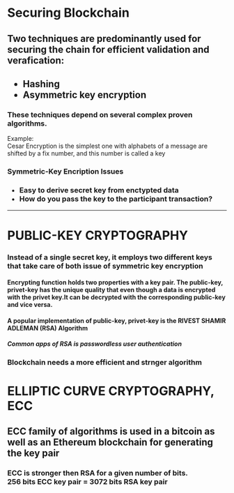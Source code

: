 # Securing Blockchain

## Two techniques are predominantly used for securing the chain for efficient validation and verafication:

<h2>
  <ul>
     <li>Hashing</li>
     <li>Asymmetric key encryption</li>
  </ul>
</h2>

<h3> These techniques depend on several complex proven algorithms.</h3>

<p>Example: <br>
Cesar Encryption is the simplest one with alphabets of a message are shifted by a fix number, and this number is called a key</p>

<h3>Symmetric-Key Encription Issues</h3>
 <h3>
   <ul>
      <li>Easy to derive secret key from enctypted data</li>
      <li>How do you pass the key to the participant transaction?</li>
   </ul>
 </h3>

<hr>

<h1>PUBLIC-KEY CRYPTOGRAPHY</h1>

<h3>Instead of a single secret key, it employs two different keys that take care of both issue of symmetric key encryption</h3>

<h4>Encrypting function holds two properties with a key pair. The public-key, privet-key has the unique quality that even though a data is encrypted with the privet key.It can be decrypted with the corresponding public-key and vice versa.</h4>

<h4>A popular implementation of public-key, privet-key is the <strong>RIVEST SHAMIR ADLEMAN (RSA) Algorithm</strong></h4>
<h5>Common apps of RSA is passwordless user authentication</h5>

<h3>Blockchain needs a more efficient and strnger algorithm</h3>

<h1>ELLIPTIC CURVE CRYPTOGRAPHY, ECC</h1>

<h2>ECC family of algorithms is used in a bitcoin as well as an Ethereum blockchain for generating the key pair</h2>
<h3>ECC is stronger then RSA for a given number of bits. <br>
256 bits ECC key pair = 3072 bits RSA key pair</h3>
